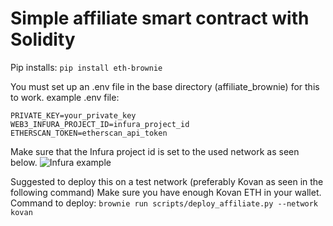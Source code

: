 # Simple affiliate smart contract with Solidity
Pip installs:
```pip install eth-brownie```

You must set up an .env file in the base directory (affiliate_brownie) for this to work.
example .env file:
```
PRIVATE_KEY=your_private_key
WEB3_INFURA_PROJECT_ID=infura_project_id
ETHERSCAN_TOKEN=etherscan_api_token
```
Make sure that the Infura project id is set to the used network as seen below.
![Infura example](https://i.hizliresim.com/5c5sb8z.PNG)

Suggested to deploy this on a test network (preferably Kovan as seen in the following command)
Make sure you have enough Kovan ETH in your wallet.
Command to deploy: ```brownie run scripts/deploy_affiliate.py --network kovan```


